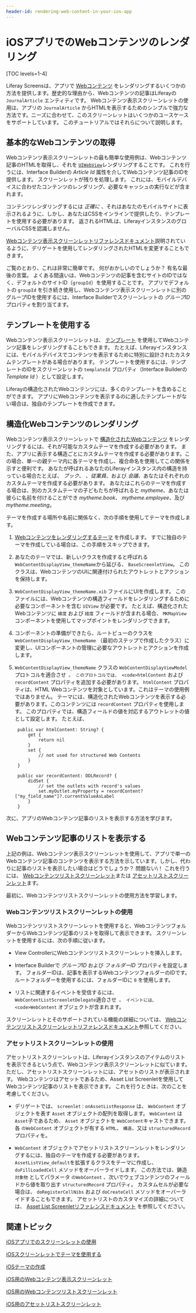 ```yaml
---
header-id: rendering-web-content-in-your-ios-app
---
```


# iOSアプリでのWebコンテンツのレンダリング

[TOC levels=1-4]

Liferay Screensは、アプリで [Webコンテンツ](/docs/7-1/user/-/knowledge_base/u/creating-web-content) をレンダリングするいくつかの方法を提供します。歴史的な理由から、Webコンテンツの記事はLiferayの `JournalArticle` エンティティです。 Webコンテンツ表示スクリーンレットの使用は、アプリの `JournalArticle` からHTMLを表示するためのシンプルで強力な方法です。ニーズに合わせて、このスクリーンレットはいくつかのユースケースをサポートしています。 このチュートリアルではそれらについて説明します。

## 基本的なWebコンテンツの取得

Webコンテンツ表示スクリーンレットの最も簡単な使用例は、Webコンテンツ記事のHTMLを取得し、それを [`UIWebView`](https://developer.apple.com/library/ios/documentation/UIKit/Reference/UIWebView_Class/)レンダリングすることです。 これを行うには、Interface Builderの *Article Id* 属性を介してWebコンテンツ記事のIDを提供します。 スクリーンレットが残りを処理します。 これには、モバイルデバイスに合わせたコンテンツのレンダリング、必要なキャッシュの実行などが含まれます。

コンテンツレンダリングするには *正確に* 、それはあなたのモバイルサイトに表示されるように、しかし、あなたはCSSをインラインで提供したり、テンプレートを使用する必要があります。 返されるHTMLは、LiferayインスタンスのグローバルCSSを認識しません。

[Webコンテンツ表示スクリーンレットリファレンスドキュメント](/docs/7-1/reference/-/knowledge_base/r/webcontentdisplayscreenlet-for-ios)説明されているように、デリゲートを使用してレンダリングされたHTMLを変更することもできます。

ご覧のとおり、これは非常に簡単です。 何がおかしいのでしょうか？ 有名な最後の言葉。 よくある間違いは、Webコンテンツの記事を含むサイトのIDではなく、デフォルトのサイトID（`groupId`）を使用することです。 アプリでデフォルトの `groupId` を引き続き使用し、Webコンテンツ表示スクリーンレットに別のグループIDを使用するには、Interface Builderでスクリーンレットの *グループID* プロパティを割り当てます。

## テンプレートを使用する

Webコンテンツ表示スクリーンレットは、 [テンプレート](/docs/7-1/user/-/knowledge_base/u/designing-web-content-with-templates) を使用してWebコンテンツ記事をレンダリングすることもできます。 たとえば、Liferayインスタンスには、モバイルデバイスでコンテンツを表示するために特別に設計されたカスタムテンプレートがある場合があります。 テンプレートを使用するには、テンプレートのIDをスクリーンレットの `templateId` プロパティ（Interface Builderの*Template Id* ）として設定します。

Liferayの構造化されたWebコンテンツには、多くのテンプレートを含めることができます。 アプリにWebコンテンツを表示するのに適したテンプレートがない場合は、独自のテンプレートを作成できます。

## 構造化Webコンテンツのレンダリング

Webコンテンツ表示スクリーンレットで [構造化されたWebコンテンツ](/docs/7-1/user/-/knowledge_base/u/creating-structured-web-content) をレンダリングするには、それが可能なカスタムテーマを作成する必要があります。 また、アプリに表示する構造ごとにカスタムテーマを作成する必要があります。この場合、単一の親テーマ内に各テーマを作成し、複合命名を使用してこの関係を示すと便利です。 あなたが呼ばれるあなたのLiferayインスタンス内の構造を持っている場合たとえば、 *ブック*、 *、従業員*、および *会議*、あなたはそれぞれのカスタムテーマを作成する必要があります。 あなたはこれらのテーマを作成する場合は、別のカスタムテーマの子どもたちが呼ばれると *mytheme*、あなたは彼らに名前を付けることができ *mytheme.book*、 *mytheme.employee*、及び *mytheme.meeting*。

テーマを作成する場所や名前に関係なく、次の手順を使用してテーマを作成します。

1.  [Webコンテンツをレンダリングするテーマ](/docs/7-1/tutorials/-/knowledge_base/t/creating-ios-themes) を作成します。 すでに独自のテーマを作成している場合は、この手順をスキップできます。

2.  あなたのテーマでは、新しいクラスを作成すると呼ばれる `WebContentDisplayView_themeName`から延びる、 `BaseScreenletView`。 このクラスは、WebコンテンツのUIに関連付けられたアウトレットとアクションを保持します。

3.  `WebContentDisplayView_themeName.xib` ファイルにUIを作成します。 このファイルには、Webコンテンツの構造フィールドをレンダリングするために必要なコンポーネントを含む `UIView` が必要です。 たとえば、構造化されたWebコンテンツに `緯度` および `経度` フィールドが含まれる場合、 `MKMapView` コンポーネントを使用してマップポイントをレンダリングできます。

4.  コンポーネントの準備ができたら、ルートビューのクラスを `WebContentDisplayView_themeName` （最初のステップで作成したクラス）に変更し、UIコンポーネントの管理に必要なアウトレットとアクションを作成します。

5.  `WebContentDisplayView_themeName` クラスの `WebContentDisplayViewModel` プロトコルを適合させ` 。 このプロトコルでは、 <code>htmlContent` および `recordContent` プロパティを追加する必要があります。 `htmlContent` プロパティは、HTML Webコンテンツを対象としています。これはテーマの使用例ではありません。 テーマには、構造化されたWebコンテンツを表示する必要があります。このコンテンツには `recordContent` プロパティを使用します。 このプロパティでは、構造フィールドの値を対応するアウトレットの値として設定します。 たとえば、

    ``` 
     public var htmlContent: String? {
         get {
             return nil
         }
         set {
             // not used for structured Web Contents
         }
     }

     public var recordContent: DDLRecord? {
         didSet {
             // set the outlets with record's values
             set.myOutlet.myProperty = recordContent?["my_field_name"]?.currentValueAsLabel
         }
     }
    ```

次に、アプリのWebコンテンツ記事のリストを表示する方法を学びます。

## Webコンテンツ記事のリストを表示する

上記の例は、Webコンテンツ表示スクリーンレットを使用して、アプリで単一のWebコンテンツ記事のコンテンツを表示する方法を示しています。しかし、代わりに記事のリストを表示したい場合はどうでしょうか？ 問題ない\！ これを行うには、 [Webコンテンツリストスクリーンレット](/docs/7-1/reference/-/knowledge_base/r/web-content-list-screenlet-for-ios)または [アセットリストスクリーンレット](/docs/7-1/reference/-/knowledge_base/r/assetlistscreenlet-for-ios)ます。

最初に、Webコンテンツリストスクリーンレットの使用方法を学習します。

### Webコンテンツリストスクリーンレットの使用

Webコンテンツリストスクリーンレットを使用すると、WebコンテンツフォルダーからWebコンテンツ記事のリストを取得して表示できます。 スクリーンレットを使用するには、次の手順に従います。

  - View ControllerにWebコンテンツリストスクリーンレットを挿入します。

  - Interface Builderで *グループID* および *フォルダーID* プロパティを設定します。 フォルダーIDは、記事を表示するWebコンテンツフォルダーのIDです。 ルートフォルダーを使用するには、フォルダーIDに `0` を使用します。

  - リストに関連するイベントを受信するには、 `WebContentListScreenletDelegate`適合させ` 。 イベントには、 <code>WebContent` オブジェクトが含まれます。

スクリーンレットとそのサポートされている機能の詳細については、 [Webコンテンツリストスクリーンレットリファレンスドキュメント](/docs/7-1/reference/-/knowledge_base/r/web-content-list-screenlet-for-ios)参照してください。

### アセットリストスクリーンレットの使用

アセットリストスクリーンレットは、Liferayインスタンスのアイテムのリストを表示できるという点で、Webコンテンツ表示スクリーンレットに似ています。 ただし、アセットリストスクリーンレットには、アセットのリストが表示されます。 Webコンテンツはアセットであるため、Asset List Screenletを使用してWebコンテンツ記事のリストを表示できます。 これを行うときは、次のことを考慮してください。

  - デリゲートでは、 `screenlet：onAssetListResponse` は、 `WebContent` オブジェクトを表す `Asset` オブジェクトの配列を取得します。 `WebContent` は `Asset`子であるため、 `Asset` オブジェクトを `WebContent`キャストできます。 各 `のWebContent` オブジェクトが有する `HTML`、 `構造`、又は `structuredRecord` プロパティを。

  - `WebContent` オブジェクトでアセットリストスクリーンレットをレンダリングするには、独自のテーマを作成する必要があります。 `AssetListView_default`を拡張するクラスをテーマに作成し、 `doFillLoadedCell` メソッドをオーバーライドします。 この方法では、鋳造 `対象物` としてパラメータ `のWebContent` 、次いでウェブコンテンツのフィールドから値を取り出す `structuredRecord` プロパティ。 カスタムセルが必要な場合は、 `doRegisterCellNibs` および `doCreateCell` メソッドをオーバーライドすることもできます。 アセットリストのカスタマイズの詳細については、 [Asset List Screenletリファレンスドキュメント](/docs/7-1/reference/-/knowledge_base/r/assetlistscreenlet-for-ios) を参照してください。

## 関連トピック

[iOSアプリでのスクリーンレットの使用](/docs/7-1/tutorials/-/knowledge_base/t/using-screenlets-in-ios-apps)

[iOSスクリーンレットでテーマを使用する](/docs/7-1/tutorials/-/knowledge_base/t/using-themes-in-ios-screenlets)

[iOSテーマの作成](/docs/7-1/tutorials/-/knowledge_base/t/creating-ios-themes)

[iOS用のWebコンテンツ表示スクリーンレット](/docs/7-1/reference/-/knowledge_base/r/webcontentdisplayscreenlet-for-ios)

[iOS用のWebコンテンツリストスクリーンレット](/docs/7-1/reference/-/knowledge_base/r/web-content-list-screenlet-for-ios)

[iOS用のアセットリストスクリーンレット](/docs/7-1/reference/-/knowledge_base/r/assetlistscreenlet-for-ios)
